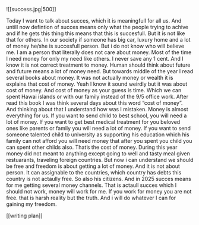 ![[success.jpg|500]]

Today I want to talk about succes, which it is meaningfull for all us. 
And untill now defintion of succes means only what the people trying to achive and if he gets this thing this means that this is succesfull. 
But it is not like that for others. 
In our society if someone has big car, luxury home and a lot of money he/she is succesfull person. But i do not know who will believe me. 
I am a person that literally does not care about money. 
Most of the time I need money for only my need like others. 
I never save any 1 cent. And I know it is not correct treatment to money. 
Human should think about future and future means a lot of money need. 
But towards middle of the year I read several books about money. 
It was not actually money or wealth it is explains that cost of money. 
Yeah I know it sound weirdly but it was about cost of money. 
And cost of money as your guess is time. 
Which we can spent Hawai islands or with our family instead of the 9/5 office work. 
After read this book I was think several days about this word “cost of money”. 
And thinking about that I understand how was I mistaken. 
Money is almost everything for us. 
If you want to send child to best school, you will need a lot of money. 
If you want to get best medical treatment for you beloved ones like parents or family you will need a lot of money. 
If you want to send someone talented child to university as supporting his education which his family can not afford you will need money that after you spent you child you can spent other childs also. 
That’s the cost of money. 
During this year money did not meant to anything except going to well and tasty meal given restuarants, traveling foreign countries. 
But now i can understand we should be free and freedom is about getting a lot of money. And it is not about person. 
It can assignable to the countries, which country has debts this country is not actaully free. 
So also his citizens. 
And in 2025 succes means for me getting several money channels. 
That is actaull succes which I should not work, money will work for me. 
If you work for money you are not free. that is harsh reality but the truth. 
And i will do whatever I can for gaining my freedom.

[[writing plan]]